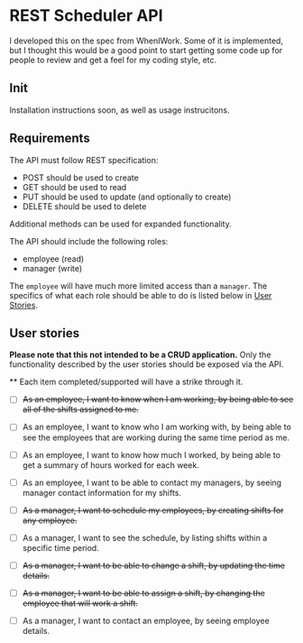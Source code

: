 # REST Scheduler API

I developed this on the spec from WhenIWork.  Some of it is implemented, but I thought this would be a good point to start getting some code up for people to review and get a feel for my coding style, etc.

## Init

Installation instructions soon, as well as usage instrucitons.

## Requirements

The API must follow REST specification:

- POST should be used to create
- GET should be used to read
- PUT should be used to update (and optionally to create)
- DELETE should be used to delete

Additional methods can be used for expanded functionality.

The API should include the following roles:

- employee (read)
- manager (write)

The `employee` will have much more limited access than a `manager`. The specifics of what each role should be able to do is listed below in [User Stories](#user-stories).

## User stories

**Please note that this not intended to be a CRUD application.** Only the functionality described by the user stories should be exposed via the API.

** Each item completed/supported will have a strike through it.

- [ ] ~~As an employee, I want to know when I am working, by being able to see all of the shifts assigned to me.~~
- [ ] As an employee, I want to know who I am working with, by being able to see the employees that are working during the same time period as me.
- [ ] As an employee, I want to know how much I worked, by being able to get a summary of hours worked for each week.
- [ ] As an employee, I want to be able to contact my managers, by seeing manager contact information for my shifts.

- [ ] ~~As a manager, I want to schedule my employees, by creating shifts for any employee.~~
- [ ] As a manager, I want to see the schedule, by listing shifts within a specific time period.
- [ ] ~~As a manager, I want to be able to change a shift, by updating the time details.~~
- [ ] ~~As a manager, I want to be able to assign a shift, by changing the employee that will work a shift.~~
- [ ] As a manager, I want to contact an employee, by seeing employee details.
